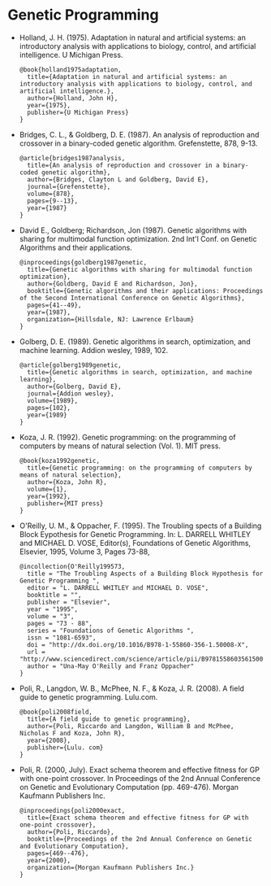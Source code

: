 # Genetic Programming

- Holland, J. H. (1975). Adaptation in natural and artificial systems: an introductory 
  analysis with applications to biology, control, and artificial intelligence. U Michigan Press.
  
  ```
  @book{holland1975adaptation,
    title={Adaptation in natural and artificial systems: an introductory analysis with applications to biology, control, and artificial intelligence.},
    author={Holland, John H},
    year={1975},
    publisher={U Michigan Press}
  }
  ```

- Bridges, C. L., & Goldberg, D. E. (1987). An analysis of reproduction and crossover in a 
  binary-coded genetic algorithm. Grefenstette, 878, 9-13.
  
  ```
  @article{bridges1987analysis,
    title={An analysis of reproduction and crossover in a binary-coded genetic algorithm},
    author={Bridges, Clayton L and Goldberg, David E},
    journal={Grefenstette},
    volume={878},
    pages={9--13},
    year={1987}
  }
  ```
  
- David E., Goldberg; Richardson, Jon (1987). Genetic algorithms with sharing for multimodal 
  function optimization. 2nd Int'l Conf. on Genetic Algorithms and their applications.
  
  ```
  @inproceedings{goldberg1987genetic,
    title={Genetic algorithms with sharing for multimodal function optimization},
    author={Goldberg, David E and Richardson, Jon},
    booktitle={Genetic algorithms and their applications: Proceedings of the Second International Conference on Genetic Algorithms},
    pages={41--49},
    year={1987},
    organization={Hillsdale, NJ: Lawrence Erlbaum}
  }
  ```
  
- Golberg, D. E. (1989). Genetic algorithms in search, optimization, and machine learning. 
  Addion wesley, 1989, 102.
  
  ```
  @article{golberg1989genetic,
    title={Genetic algorithms in search, optimization, and machine learning},
    author={Golberg, David E},
    journal={Addion wesley},
    volume={1989},
    pages={102},
    year={1989}
  }
  ```

- Koza, J. R. (1992). Genetic programming: on the programming of computers by means
  of natural selection (Vol. 1). MIT press.

  ```
  @book{koza1992genetic,
    title={Genetic programming: on the programming of computers by means of natural selection},
    author={Koza, John R},
    volume={1},
    year={1992},
    publisher={MIT press}
  }
  ```
  
- O'Reilly, U. M., & Oppacher, F. (1995). The Troubling spects of a Building Block Eypothesis 
  for Genetic Programming. In: L. DARRELL WHITLEY and MICHAEL D. VOSE, Editor(s), Foundations of 
  Genetic Algorithms, Elsevier, 1995, Volume 3, Pages 73-88,

  ```
  @incollection{O'Reilly199573,
    title = "The Troubling Aspects of a Building Block Hypothesis for Genetic Programming ",
    editor = "L. DARRELL WHITLEY and MICHAEL D. VOSE",
    booktitle = "",
    publisher = "Elsevier",
    year = "1995",
    volume = "3",
    pages = "73 - 88",
    series = "Foundations of Genetic Algorithms ",
    issn = "1081-6593",
    doi = "http://dx.doi.org/10.1016/B978-1-55860-356-1.50008-X",
    url = "http://www.sciencedirect.com/science/article/pii/B978155860356150008X",
    author = "Una-May O'Reilly and Franz Oppacher"
  }
  ```
  
- Poli, R., Langdon, W. B., McPhee, N. F., & Koza, J. R. (2008). A field guide to genetic 
  programming. Lulu.com.

  ```
  @book{poli2008field,
    title={A field guide to genetic programming},
    author={Poli, Riccardo and Langdon, William B and McPhee, Nicholas F and Koza, John R},
    year={2008},
    publisher={Lulu. com}
  }
  ```
  
- Poli, R. (2000, July). Exact schema theorem and effective fitness for GP with one-point 
  crossover. In Proceedings of the 2nd Annual Conference on Genetic and Evolutionary 
  Computation (pp. 469-476). Morgan Kaufmann Publishers Inc.

  ```
  @inproceedings{poli2000exact,
    title={Exact schema theorem and effective fitness for GP with one-point crossover},
    author={Poli, Riccardo},
    booktitle={Proceedings of the 2nd Annual Conference on Genetic and Evolutionary Computation},
    pages={469--476},
    year={2000},
    organization={Morgan Kaufmann Publishers Inc.}
  }
  ```
  
